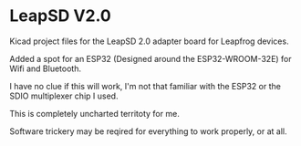 # LeapSD V2.0
Kicad project files for the LeapSD 2.0 adapter board for Leapfrog devices.

Added a spot for an ESP32 (Designed around the ESP32-WROOM-32E) for Wifi and Bluetooth.

I have no clue if this will work, I'm not that familiar with the ESP32 or the SDIO multiplexer chip I used.

This is completely uncharted territoty for me.

Software trickery may be reqired for everything to work properly, or at all.


